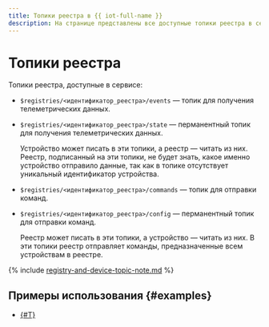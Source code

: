 ```yaml
---
title: Топики реестра в {{ iot-full-name }}
description: На странице представлены все доступные топики реестра в сервисе {{ iot-name }}.
---
```


# Топики реестра

Топики реестра, доступные в сервисе: 
* `$registries/<идентификатор_реестра>/events` — топик для получения телеметрических данных.
* `$registries/<идентификатор_реестра>/state` — перманентный топик для получения телеметрических данных.

    Устройство может писать в эти топики, а реестр — читать из них. Реестр, подписанный на эти топики, не будет знать, какое именно устройство отправило данные, так как в топике отсутствует уникальный идентификатор устройства.

* `$registries/<идентификатор_реестра>/commands` — топик для отправки команд.
* `$registries/<идентификатор_реестра>/config` — перманентный топик для отправки команд.

    Реестр может писать в эти топики, а устройство — читать из них. В эти топики реестр отправляет команды, предназначенные всем устройствам в реестре.

{% include [registry-and-device-topic-note.md](../../../_includes/iot-core/registry-and-device-topic-note.md) %}

## Примеры использования {#examples}

* [{#T}](../../tutorials/mosquitto/mosquitto-publish.md)